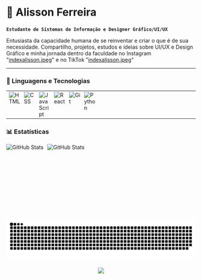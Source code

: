 # 👾 Alisson Ferreira

**`Estudante de Sistemas de Informação e Designer Gráfico/UI/UX`**

Entusiasta da capacidade humana de se reinventar e criar o que é de sua necessidade. Compartilho, projetos, estudos e ideias sobre UI/UX e Design Gráfico e minha jornada dentro da faculdade no Instagram "[indexalisson.jpeg](https://www.instagram.com/indexalisson.jpeg/)" e no TikTok "[indexalisson.jpeg](https://www.tiktok.com/@indexalisson.jpeg)"

---

### 🤖 Linguagens e Tecnologias


<table><tr><td valign="top" width="33%">
<img 
    align="left" 
    alt="HTML"
    title="HTML" 
    width="30px" 
    style="padding-right: 10px;" 
    src="https://cdn.jsdelivr.net/gh/devicons/devicon@latest/icons/html5/html5-original.svg" 
/>
<img 
    align="left" 
    alt="CSS" 
    title="CSS"
    width="30px" 
    style="padding-right: 10px;" 
    src="https://cdn.jsdelivr.net/gh/devicons/devicon@latest/icons/css3/css3-original.svg" 
/>
<img 
    align="left" 
    alt="JavaScript" 
    title="JavaScript"
    width="30px" 
    style="padding-right: 10px;" 
    src="https://cdn.jsdelivr.net/gh/devicons/devicon@latest/icons/javascript/javascript-original.svg" 
/>
<img 
    align="left" 
    alt="React"
    title="React" 
    width="30px" 
    style="padding-right: 10px;" 
    src="https://cdn.jsdelivr.net/gh/devicons/devicon@latest/icons/react/react-original.svg" 
/>
<img 
    align="left" 
    alt="Git" 
    title="Git"
    width="30px" 
    style="padding-right: 10px;" 
    src="https://cdn.jsdelivr.net/gh/devicons/devicon@latest/icons/photoshop/photoshop-original.svg" 
/>
<img 
    align="left" 
    alt="Python" 
    title="Python"
    width="30px" 
    style="padding-right: 10px;" 
    src="https://cdn.jsdelivr.net/gh/devicons/devicon@latest/icons/figma/figma-original.svg" 
/>

<br/>
<br/>
</td></tr></table>

### 📊 Estatísticas

<p>
  <img 
    align="left" 
    alt="GitHub Stats" 
    height="200" 
    style="padding-right: 10px;" 
    src="https://github-readme-stats.vercel.app/api?username=indexalisson-jpeg&show_icons=true&theme=tokyonight&include_all_commits=true&locale=pt-br" 
  />

<img 
      align="left" 
      alt="GitHub Stats" 
      height="200" 
      src="https://github-readme-stats.vercel.app/api/top-langs/?username=indexalisson-jpeg&theme=tokyonight&layout=compact&custom_title=Tecnologias&langs_count=9" 
  />

</p>

<br/>

<div align="center">
<img src="https://raw.githubusercontent.com/platane/snk/output/github-contribution-grid-snake-dark.svg" align="center" height="" width="1000" />
</div>  
  

<br/>  

<div align="center">
<img src="https://komarev.com/ghpvc/?username=indexalisson-jpeg&&style=flat-square" align="center" />
</div>  
  

<br/>
